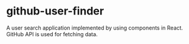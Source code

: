 # github-user-finder
A user search application implemented by using components in React. GitHub API is used for fetching data.
